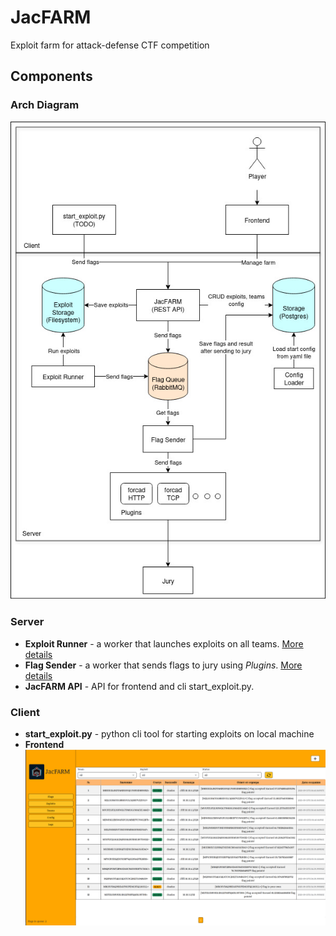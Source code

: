 # JacFARM

Exploit farm for attack-defense CTF competition

## Components

### Arch Diagram

![](./docs/img/diagram.jpg)

### Server

- **Exploit Runner** - a worker that launches exploits on all teams. [More details](./docs/exploit_runner/exploit_runner.md)
- **Flag Sender** - a worker that sends flags to jury using *Plugins*. [More details](./docs/flag_sender/flag_sender.md)
- **JacFARM API** - API for frontend and cli start_exploit.py.

### Client

- **start_exploit.py** - python cli tool for starting exploits on local machine
- **Frontend**
![](./docs/img/frontend.png)